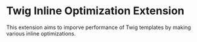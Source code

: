 Twig Inline Optimization Extension
==================================

This extension aims to imporve performance of Twig templates by making various
inline optimizations.
